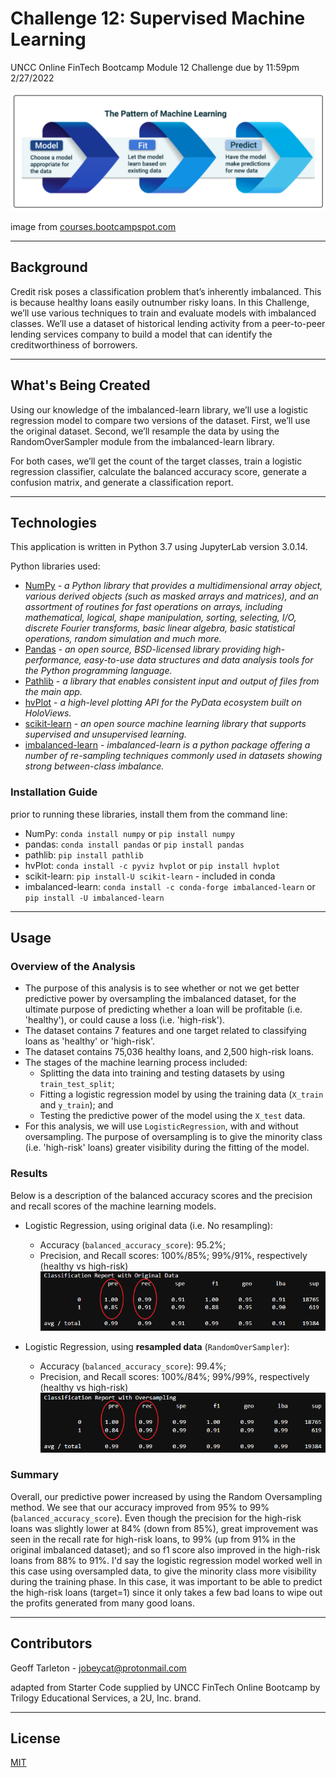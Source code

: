 # Challenge 12: Supervised Machine Learning

UNCC Online FinTech Bootcamp Module 12 Challenge due by 11:59pm 2/27/2022

![](Images/model_fit_predict.png)

image from [courses.bootcampspot.com](https://courses.bootcampspot.com/courses/980/pages/12-dot-1-4-model-fit-predict?module_item_id=377651)

---

## Background

Credit risk poses a classification problem that’s inherently imbalanced. This is because healthy loans easily outnumber risky loans. In this Challenge, we’ll use various techniques to train and evaluate models with imbalanced classes. We’ll use a dataset of historical lending activity from a peer-to-peer lending services company to build a model that can identify the creditworthiness of borrowers.

---
## What's Being Created

Using our knowledge of the imbalanced-learn library, we’ll use a logistic regression model to compare two versions of the dataset. First, we’ll use the original dataset. Second, we’ll resample the data by using the RandomOverSampler module from the imbalanced-learn library.

For both cases, we’ll get the count of the target classes, train a logistic regression classifier, calculate the balanced accuracy score, generate a confusion matrix, and generate a classification report.

---

## Technologies

This application is written in Python 3.7 using JupyterLab version 3.0.14.

Python libraries used:

 - [NumPy](https://numpy.org/) - *a Python library that provides a multidimensional array object, various derived objects (such as masked arrays and matrices), and an assortment of routines for fast operations on arrays, including mathematical, logical, shape manipulation, sorting, selecting, I/O, discrete Fourier transforms, basic linear algebra, basic statistical operations, random simulation and much more.*
 - [Pandas](https://pandas.pydata.org/pandas-docs/stable/) - *an open source, BSD-licensed library providing high-performance, easy-to-use data structures and data analysis tools for the Python programming language.*
 - [Pathlib](https://docs.python.org/3.7/library/pathlib.html) - *a library that enables consistent input and output of files from the main app.*
 - [hvPlot](https://hvplot.holoviz.org/user_guide/Introduction.html) - *a high-level plotting API for the PyData ecosystem built on HoloViews.*
 - [scikit-learn](https://scikit-learn.org/stable/user_guide.html) - *an open source machine learning library that supports supervised and unsupervised learning.*
 - [imbalanced-learn](https://imbalanced-learn.org/stable/) - *imbalanced-learn is a python package offering a number of re-sampling techniques commonly used in datasets showing strong between-class imbalance.*

### Installation Guide

prior to running these libraries, install them from the command line:
  - NumPy: `conda install numpy` or `pip install numpy`
  - pandas: `conda install pandas` or `pip install pandas`  
  - pathlib: `pip install pathlib`
  - hvPlot: `conda install -c pyviz hvplot` or `pip install hvplot`
  - scikit-learn: `pip install-U scikit-learn` - included in conda
  - imbalanced-learn: `conda install -c conda-forge imbalanced-learn` or `pip install -U imbalanced-learn`

---

## Usage

### Overview of the Analysis

* The purpose of this analysis is to see whether or not we get better predictive power by oversampling the imbalanced dataset, for the ultimate purpose of predicting whether a loan will be profitable (i.e. 'healthy'), or could cause a loss (i.e. 'high-risk').
* The dataset contains 7 features and one target related to classifying loans as 'healthy' or 'high-risk'.
* The dataset contains 75,036 healthy loans, and 2,500 high-risk loans.
* The stages of the machine learning process included: 
    - Splitting the data into training and testing datasets by using `train_test_split`;
    - Fitting a logistic regression model by using the training data (`X_train` and `y_train`); and
    - Testing the predictive power of the model using the `X_test` data.
* For this analysis, we will use `LogisticRegression`, with and without oversampling. The purpose of oversampling is to give the minority class (i.e. 'high-risk' loans) greater visibility during the fitting of the model.

### Results

Below is a description of the balanced accuracy scores and the precision and recall scores of the machine learning models.

* Logistic Regression, using original data (i.e. No resampling):
  * Accuracy (`balanced_accuracy_score`): 95.2%;
  * Precision, and Recall scores: 100%/85%; 99%/91%, respectively (healthy vs high-risk)
  ![](Images/class_report_orig_data.png)

* Logistic Regression, using **resampled data** (`RandomOverSampler`):
  * Accuracy (`balanced_accuracy_score`): 99.4%;
  * Precision, and Recall scores: 100%/84%; 99%/99%, respectively (healthy vs high-risk)
  ![](Images/class_report_oversampled.png)
  
### Summary

Overall, our predictive power increased by using the Random Oversampling method. We see that our accuracy improved from 95% to 99% (`balanced_accuracy_score`). Even though the precision for the high-risk loans was  slightly lower at 84% (down from 85%), great improvement was seen in the recall rate for high-risk loans, to 99% (up from 91% in the original imbalanced dataset); and so f1 score also improved in the high-risk loans from 88% to 91%. I'd say the logistic regression model worked well in this case using oversampled data, to give the minority class more visibility during the training phase. In this case, it was important to be able to predict the high-risk loans (target=1) since it only takes a few bad loans to wipe out the profits generated from many good loans.

---

## Contributors

Geoff Tarleton - jobeycat@protonmail.com

adapted from Starter Code supplied by UNCC FinTech Online Bootcamp by Trilogy Educational Services, a 2U, Inc. brand.

---

## License

[MIT](LICENSE)